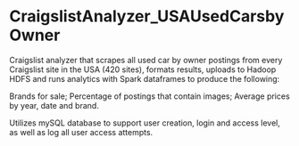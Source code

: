 # CraigslistAnalyzer_USAUsedCarsbyOwner
Craigslist analyzer that scrapes all used car by owner postings from every Craigslist site in the USA (420 sites), formats results, uploads to Hadoop HDFS and runs analytics with Spark dataframes to produce the following: 

  Brands for sale; 
  Percentage of postings that contain images; 
  Average prices by year, date and brand. 
  
Utilizes mySQL database to support user creation, login and access level, as well as log all user access attempts.
